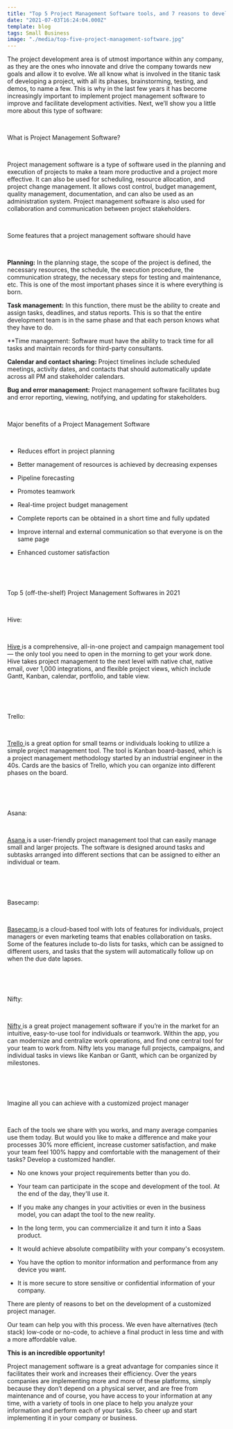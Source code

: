 ```yaml
---
title: "Top 5 Project Management Software tools, and 7 reasons to develop it customized"
date: "2021-07-03T16:24:04.000Z"
template: blog
tags: Small Business
image: "./media/top-five-project-management-software.jpg"
---
```


The project development area is  of utmost importance within any company, as they are the ones who innovate and drive the company towards new goals and allow it to evolve. We all know what is involved in the titanic task of developing a project, with all its phases, brainstorming, testing, and demos, to name a few. This is why in the last few years it has become increasingly important to implement project management software to improve and facilitate development activities. Next,  we’ll show you a little more about this type of software: 

<br>

<title-2>What is Project Management Software?</title-2>

<br>

Project management software is a type of software used in the planning and execution of projects to make a team more productive and a project more effective. It can also be used for scheduling, resource allocation, and project change management.  It allows cost control, budget management, quality management, documentation, and can also be used as an administration system. Project management software is also used for collaboration and communication between project stakeholders.

<br>

<title-2>Some features that a project management software should have</title-2>

<br>

**Planning:**  In the planning stage, the scope of the project is defined, the necessary resources, the schedule, the execution procedure, the communication strategy, the necessary steps for testing and maintenance, etc. This is one of the most important phases since it is where everything is born. 

**Task management:**  In this function, there must be the ability to create and assign tasks, deadlines, and status reports. This is so that the entire development team is in the same phase and that each person knows what they have to do.

**Time management:   Software must have the ability to track time for all tasks and maintain records for third-party consultants.

**Calendar and contact sharing:** Project timelines include scheduled meetings, activity dates, and contacts that should automatically update across all PM and stakeholder calendars.

**Bug and error management:** Project management software facilitates bug and error reporting, viewing, notifying, and updating for stakeholders.

<br>

<title-2>Major benefits of a Project Management Software</title-2>

<br>

* Reduces effort in project planning

* Better management of resources is achieved by decreasing expenses

* Pipeline forecasting

* Promotes teamwork

* Real-time project budget management

* Complete reports can be obtained in a short time and fully updated

* Improve internal and external communication so that everyone is on the same page

* Enhanced customer satisfaction

<br>

<youtube-video id="2E6J3vh-8PU"></youtube-video>

<br>

<title-2>Top 5 (off-the-shelf) Project Management Softwares in 2021</title-2>

<br>

<title-3>Hive:</title-3>

<br>

<a target="_blank" href="https://hive.com/">  Hive </a> is a comprehensive, all-in-one project and campaign management tool — the only tool you need to open in the morning to get your work done. Hive takes project management to the next level with native chat, native email, over 1,000 integrations, and flexible project views, which include Gantt, Kanban, calendar, portfolio, and table view.

<br>

<youtube-video id="r4ZxNt5_5cg"></youtube-video>

<br>

<title-3>Trello:</title-3>

<br>

<a target="_blank" href="https://trello.com/">  Trello </a> is a great option for small teams or individuals looking to utilize a simple project management tool. The tool is Kanban board-based, which is a project management methodology started by an industrial engineer in the 40s. Cards are the basics of Trello, which you can organize into different phases on the board.

<br>

<youtube-video id="tVooja0Ta5I"></youtube-video>

<br>

<title-3>Asana:</title-3>

<br>

<a target="_blank" href="https://asana.com/">  Asana </a> is a user-friendly project management tool that can easily manage small and larger projects. The software is designed around tasks and subtasks arranged into different sections that can be assigned to either an individual or team. 


<br>

<youtube-video id="AW_PDcmjE-o"></youtube-video>

<br>

<title-3>Basecamp:</title-3>

<br>

<a target="_blank" href="https://basecamp.com/">  Basecamp </a> is a cloud-based tool with lots of features for individuals, project managers or even marketing teams that enables collaboration on tasks. Some of the features include to-do lists for tasks, which can be assigned to different users, and tasks that the system will automatically follow up on when the due date lapses. 

<br>

<youtube-video id="B6refCD6fBc"></youtube-video>

<br>

<title-3>Nifty:</title-3>

<br>

<a target="_blank" href="https://niftypm.com/">  Nifty </a> is a great project management software if you’re in the market for an intuitive, easy-to-use tool for individuals or teamwork. Within the app, you can modernize and centralize work operations, and find one central tool for your team to work from. Nifty lets you manage full projects, campaigns, and individual tasks in views like Kanban or Gantt, which can be organized by milestones.

<br>

<youtube-video id="Z1gV_yXdWls"></youtube-video>

<br>

<title-2>Imagine all you can achieve with a customized project manager</title-2>

<br>

Each of the tools we share with you works, and many average companies use them today. But would you like to make a difference and make your processes 30% more efficient, increase customer satisfaction, and make your team feel 100% happy and comfortable with the management of their tasks? Develop a customized handler. 

* No one knows your project requirements better than you do. 

* Your team can participate in the scope and development of the tool. At the end of the day, they'll use it. 

* If you make any changes in your activities or even in the business model, you can adapt the tool to the new reality. 

* In the long term, you can commercialize it and turn it into a Saas product. 

* It would achieve absolute compatibility with your company's ecosystem. 

* You have the option to monitor information and performance from any device you want. 

* It is more secure to store sensitive or confidential information of your company. 

There are plenty of reasons to bet on the development of a customized project manager. 

Our team can help you with this process. We even have alternatives (tech stack) low-code or no-code, to achieve a final product in less time and with a more affordable value. 

**This is an incredible opportunity!**

Project management software is a great advantage for companies since it facilitates their work and increases their efficiency. Over the years companies are implementing more and more of these platforms, simply because they don’t depend on a physical server, and are free from maintenance and of course, you have access to your information at any time, with a variety of tools in one place to help you analyze your information and perform each of your tasks. So cheer up and start implementing it in your company or business.  
